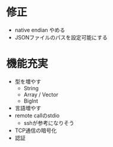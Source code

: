 # 修正
* native endian やめる
* JSONファイルのパスを設定可能にする

# 機能充実
* 型を増やす
  * String
  * Array / Vector
  * BigInt
* 言語増やす
* remote callのstdio
  * sshが参考になりそう
* TCP通信の暗号化
* 認証
